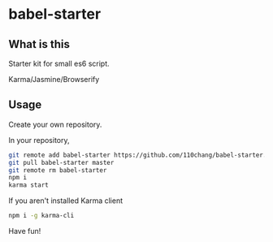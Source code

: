 babel-starter
====

## What is this

Starter kit for small es6 script.

Karma/Jasmine/Browserify

## Usage

Create your own repository.

In your repository,

```bash
git remote add babel-starter https://github.com/110chang/babel-starter.git
git pull babel-starter master
git remote rm babel-starter
npm i
karma start
```

If you aren't installed Karma client

```bash
npm i -g karma-cli
```

Have fun!
